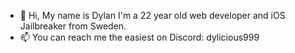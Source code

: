 - 👋 Hi, My name is Dylan I'm a 22 year old web developer and iOS Jailbreaker from Sweden.
- 📫 You can reach me the easiest on Discord: dylicious999

<!---
Dylbin/Dylbin is a ✨ special ✨ repository because its `README.md` (this file) appears on your GitHub profile.
You can click the Preview link to take a look at your changes.
--->
